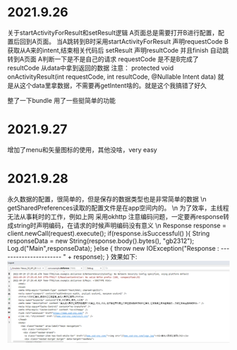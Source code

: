 # 2021.9.26
关于startActivityForResult和setResult逻辑
A页面总是需要打开B进行配置，配置后回到A页面。
当A跳转到B时采用startActivityForResult 声明requestCode
B 获取从A来的intent,结束相关代码后 setResult 声明resultCode 并且finish 自动跳转到A页面
A判断一下是不是自己的请求 requestCode  是不是B完成了resultCode 从data中拿到返回的数据
注意：
protected void onActivityResult(int requestCode, int resultCode, @Nullable Intent data) 
就是从这个data里拿数据，不需要再getIntent啥的。就是这个我搞错了好久

整了一下bundle 用了一些挺简单的功能



# 2021.9.27
增加了menu和矢量图标的使用，其他没啥，very easy

# 2021.9.28
永久数据的配置，很简单的，但是保存的数据类型也是非常简单的数据 \n
getSharedPreferences读取的配置文件是在app空间内的。 \n
为了效率，主线程无法从事耗时的工作，例如上网
采用okhttp 注意编码问题，一定要再response转成string时声明编码，在请求的时候声明编码没有意义 \n
Response response = client.newCall(request).execute();
if(response.isSuccessful() ){
String responseData = new String(response.body().bytes(), "gb2312");
Log.d("Main",responseData);
}else {
throw new IOException("Response  :    ---------------------- " + response);
}
效果如下:
![](./sample_image/img.png)